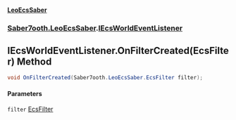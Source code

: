 #### [LeoEcsSaber](index.md 'index')
### [Saber7ooth.LeoEcsSaber](Saber7ooth.LeoEcsSaber.md 'Saber7ooth.LeoEcsSaber').[IEcsWorldEventListener](IEcsWorldEventListener.md 'Saber7ooth.LeoEcsSaber.IEcsWorldEventListener')

## IEcsWorldEventListener.OnFilterCreated(EcsFilter) Method

```csharp
void OnFilterCreated(Saber7ooth.LeoEcsSaber.EcsFilter filter);
```
#### Parameters

<a name='Saber7ooth.LeoEcsSaber.IEcsWorldEventListener.OnFilterCreated(Saber7ooth.LeoEcsSaber.EcsFilter).filter'></a>

`filter` [EcsFilter](EcsFilter.md 'Saber7ooth.LeoEcsSaber.EcsFilter')